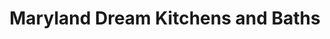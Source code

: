 ---
title: "Maryland Dream Kitchens and Baths"
url: /aberdeen/maryland-dream-kitchens-and-baths-north-philadelphia-boulevard/
shop: kitchen
---